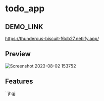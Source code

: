 # todo_app
## DEMO_LINK
https://thunderous-biscuit-f6cb27.netlify.app/
## Preview
![Screenshot 2023-08-02 153752](https://github.com/Ramyasrisydu/todo_app/assets/87535172/e53eed9f-e522-4083-8844-0d9fc2e3c140)
## Features
``jhgj
